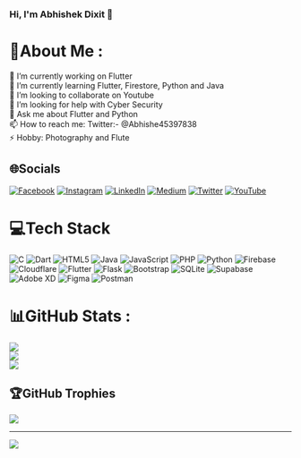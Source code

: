 ### Hi, I'm Abhishek Dixit 👋

# 💫About Me :
🔭 I’m currently working on Flutter <br>
🌱 I’m currently learning Flutter, Firestore, Python and Java <br>
👯 I’m looking to collaborate on Youtube <br>
🤔 I’m looking for help with Cyber Security <br>
💬 Ask me about Flutter and Python <br>
📫 How to reach me: Twitter:- @Abhishe45397838 <br>
⚡ Hobby: Photography and Flute <br>

## 🌐Socials
[![Facebook](https://img.shields.io/badge/Facebook-%231877F2.svg?logo=Facebook&logoColor=white)](https://facebook.com/https://www.facebook.com/people/Abhishek-Dixit/100008862796480/) [![Instagram](https://img.shields.io/badge/Instagram-%23E4405F.svg?logo=Instagram&logoColor=white)](https://instagram.com/https://instagram.com/theviewfinder_abhi/) [![LinkedIn](https://img.shields.io/badge/LinkedIn-%230077B5.svg?logo=linkedin&logoColor=white)](https://linkedin.com/in/https://www.linkedin.com/in/abhishek-165) [![Medium](https://img.shields.io/badge/Medium-12100E?logo=medium&logoColor=white)](https://medium.com/@https://medium.com/@abhishek_165) [![Twitter](https://img.shields.io/badge/Twitter-%231DA1F2.svg?logo=Twitter&logoColor=white)](https://twitter.com/https://twitter.com/Abhishe45397838) [![YouTube](https://img.shields.io/badge/YouTube-%23FF0000.svg?logo=YouTube&logoColor=white)](https://youtube.com/c/https://www.youtube.com/c/CyberneticMasters) 

# 💻Tech Stack
![C](https://img.shields.io/badge/c-%2300599C.svg?style=for-the-badge&logo=c&logoColor=white) ![Dart](https://img.shields.io/badge/dart-%230175C2.svg?style=for-the-badge&logo=dart&logoColor=white) ![HTML5](https://img.shields.io/badge/html5-%23E34F26.svg?style=for-the-badge&logo=html5&logoColor=white) ![Java](https://img.shields.io/badge/java-%23ED8B00.svg?style=for-the-badge&logo=java&logoColor=white) ![JavaScript](https://img.shields.io/badge/javascript-%23323330.svg?style=for-the-badge&logo=javascript&logoColor=%23F7DF1E) ![PHP](https://img.shields.io/badge/php-%23777BB4.svg?style=for-the-badge&logo=php&logoColor=white) ![Python](https://img.shields.io/badge/python-3670A0?style=for-the-badge&logo=python&logoColor=ffdd54) ![Firebase](https://img.shields.io/badge/firebase-%23039BE5.svg?style=for-the-badge&logo=firebase) ![Cloudflare](https://img.shields.io/badge/Cloudflare-F38020?style=for-the-badge&logo=Cloudflare&logoColor=white) ![Flutter](https://img.shields.io/badge/Flutter-%2302569B.svg?style=for-the-badge&logo=Flutter&logoColor=white) ![Flask](https://img.shields.io/badge/flask-%23000.svg?style=for-the-badge&logo=flask&logoColor=white) ![Bootstrap](https://img.shields.io/badge/bootstrap-%23563D7C.svg?style=for-the-badge&logo=bootstrap&logoColor=white) ![SQLite](https://img.shields.io/badge/sqlite-%2307405e.svg?style=for-the-badge&logo=sqlite&logoColor=white) 	![Supabase](https://img.shields.io/badge/Supabase-3ECF8E?style=for-the-badge&logo=supabase&logoColor=white) ![Adobe XD](https://img.shields.io/badge/Adobe%20XD-470137?style=for-the-badge&logo=Adobe%20XD&logoColor=#FF61F6) 	![Figma](https://img.shields.io/badge/figma-%23F24E1E.svg?style=for-the-badge&logo=figma&logoColor=white) ![Postman](https://img.shields.io/badge/Postman-FF6C37?style=for-the-badge&logo=postman&logoColor=white)
# 📊GitHub Stats :
![](https://github-readme-stats.vercel.app/api?username=Abhishek-165&theme=city_light&hide_border=false&include_all_commits=true&count_private=false)<br/>
![](https://github-readme-streak-stats.herokuapp.com/?user=Abhishek-165&theme=city_light&hide_border=false)<br/>
![](https://github-readme-stats.vercel.app/api/top-langs/?username=Abhishek-165&theme=city_light&hide_border=false&include_all_commits=true&count_private=false&layout=compact)

## 🏆GitHub Trophies
![](https://github-profile-trophy.vercel.app/?username=Abhishek-165&theme=radical&no-frame=true&no-bg=false&margin-w=4)


---
[![](https://visitcount.itsvg.in/api?id=Abhishek-165&icon=0&color=0)](https://visitcount.itsvg.in)
